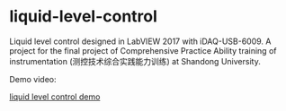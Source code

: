 # liquid-level-control

Liquid level control designed in LabVIEW 2017 with iDAQ-USB-6009.
A project for the final project of Comprehensive Practice Ability training of instrumentation (测控技术综合实践能力训练) at Shandong University.

Demo video:

[liquid level control demo](https://drive.google.com/file/d/1_FaEY1zRSU-ngbNBynQssUkcvxNjQ8Ti/view?usp=sharing)
